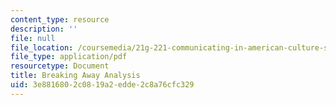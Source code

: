```yaml
---
content_type: resource
description: ''
file: null
file_location: /coursemedia/21g-221-communicating-in-american-culture-s-spring-2019/3e8816802c0819a2edde2c8a76cfc329_MIT21G_221S19_breaking.pdf
file_type: application/pdf
resourcetype: Document
title: Breaking Away Analysis
uid: 3e881680-2c08-19a2-edde-2c8a76cfc329
---
```

